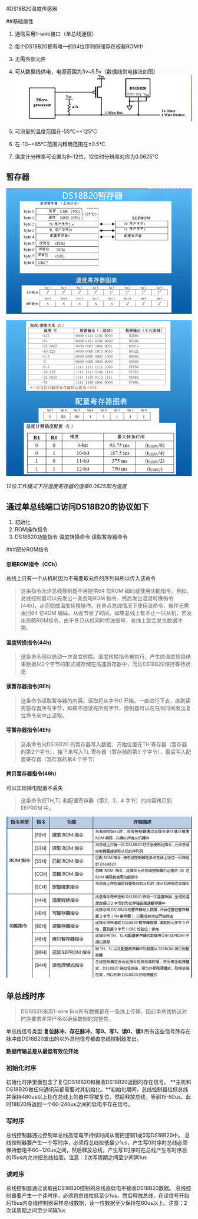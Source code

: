 #DS18B20温度传感器

##基础属性

1. 通信采用1-wire接口（单总线通信）

2. 每个DS18B20都有唯一的64位序列码储存在板载ROM中

3. 无需外部元件

4. 可从数据线供电，电源范围为3v~5.5v（数据线供电接法如图）
   ![image-20200215121935930](DS18B20%E6%B8%A9%E5%BA%A6%E4%BC%A0%E6%84%9F%E5%99%A8%20%20%E5%8D%95%E6%80%BB%E7%BA%BF%E9%80%9A%E4%BF%A1.assets/image-20200215121935930.png)

5. 可测量的温度范围在-55℃~+125℃

6. 在-10~+85℃范围内精确范围在±0.5℃

7. 温度计分辨率可设置为9~12位，12位时分辨率对应为0.0625℃

## 暂存器

![image-20200215162645697](DS18B20%E6%B8%A9%E5%BA%A6%E4%BC%A0%E6%84%9F%E5%99%A8%20%20%E5%8D%95%E6%80%BB%E7%BA%BF%E9%80%9A%E4%BF%A1.assets/image-20200215162645697.png)

![image-20200215162942636](DS18B20%E6%B8%A9%E5%BA%A6%E4%BC%A0%E6%84%9F%E5%99%A8%20%20%E5%8D%95%E6%80%BB%E7%BA%BF%E9%80%9A%E4%BF%A1.assets/image-20200215162942636.png)

*12位工作模式下将温度寄存器的值乘0.0625即为温度*

## 通过单总线端口访问DS18B20的协议如下

1. 初始化
2. ROM操作指令
3. DS18B20功能指令
   温度转换命令
   读取暂存器命令

###部分ROM指令

#### 忽略ROM指令（CCh）

总线上只有一个从机时因为不需要取元件的序列码所以传入该命令

>这条指令允许总线控制器不用提供64 位ROM 编码就使用功能指令。例如，总线控制器可以先发出一条忽略ROM 指令，然后发出温度转换指令[44h]，从而完成温度转换操作。在单点总线情况下使用该命令，器件无需发回64 位ROM 编码，从而节省了时间。如果总线上有不止一只从机，若发出忽略ROM指令，由于多只从机同时传送信号，总线上就会发生数据冲突。

#### 温度转换指令(44h)

>这条命令用以启动一次温度转换。温度转换指令被执行，产生的温度转换结果数据以2个字节的形式被存储在高速暂存器中，而后DS18B20保持等待状态

#### 读暂存器指令(BEh)

>这条命令读取暂存器的内容。读取将从字节0 开始，一直进行下去，直到读完暂存器所有字节，如果不想读完所有字节，控制器可以在任何时间发出复位命令来中止读取。

#### 写暂存器指令(4Eh)

>这条命令向DS18B20 的暂存器写入数据，开始位置在TH 寄存器（暂存器的第2个字节），接下来写入TL 寄存器（暂存器的第3 个字节），最后写入配置寄存器（暂存器的第4 个字节）

#### 拷贝暂存器指令(48h)

可以实现掉电配置不丢失

>这条命令把TH,TL 和配置寄存器（第2、3、4 字节）的内容拷贝到EEPROM 中。

![image-20200215192310520](DS18B20%E6%B8%A9%E5%BA%A6%E4%BC%A0%E6%84%9F%E5%99%A8%20%20%E5%8D%95%E6%80%BB%E7%BA%BF%E9%80%9A%E4%BF%A1.assets/image-20200215192310520.png)

## 单总线时序

>DS18B20采用1-wire Bus所有数据都在一条线上传输，因此单总线协议对时序要求非常严格以确保数据的完整性。

单总线信号类型:**复位脉冲、存在脉冲、写0、写1、读0、读1**  所有这些信号除存在脉冲由DS18B20发出的以外其他信号都由总线控制器发出。

**数据传输总是从最低有效位开始**

### 初始化时序

初始化时序里面包含了复位DS18B20和接收DS18B20返回的存在信号。
**主机和DS18B20做任何通讯前都需要对其初始化。**初始化期间，总线控制器拉低总线并保持480us以上挂在总线上的器件将被复位，然后释放总线，等到15-60us，此时18B20将返回一个60-240us之间的低电平存在信号。

### 写时序

总线控制器通过控制单总线高低电平持续时间从而把逻辑1或0写DS18B20中。
总线控制器要产生一个写时序，必须将总线拉低最少1us，产生写0时序时总线必须保持低电平60~120us之间，然后释放总线，产生写1时序时在总线产生写时序后的15us内允许把总线拉高。注意：2次写周期之间至少间隔1us

### 读时序

   总线控制器通过读取由DS18B20控制的总线高低电平接收DS18B20数据。
总线控制器要产生一个读时序，必须将总线拉低至少1us，然后释放总线，在读信号开始后15us内总线控制器采样总线数据，读一位数据至少保持在60us以上。注意：2次读周期之间至少间隔1us